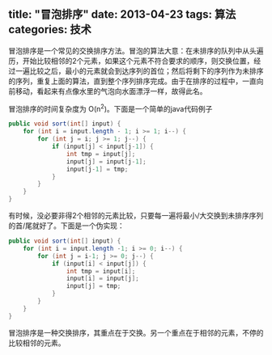 title: "冒泡排序"
date: 2013-04-23
tags: 算法
categories: 技术
---

冒泡排序是一个常见的交换排序方法。冒泡的算法大意：在未排序的队列中从头遍历，开始比较相邻的2个元素，如果这个元素不符合要求的顺序，则交换位置，经过一遍比较之后，最小的元素就会到达序列的首位；然后将剩下的序列作为未排序的序列，重复上面的算法，直到整个序列排序完成。由于在排序的过程中，一直向前移动，看起来有点像水里的气泡向水面漂浮一样，故得此名。<!--more-->

冒泡排序的时间复杂度为 O(n<sup>2</sup>)。下面是一个简单的java代码例子

``` java
public void sort(int[] input) {
	for (int i = input.length - 1; i >= 1; i--) {
		for (int j = i; j >= 1; j--) {
			if (input[j] < input[j-1]) {
				int tmp = input[j];
				input[j] = input[j-1];
				input[j-1] = tmp;
			}
		}
	}
}
```

有时候，没必要非得2个相邻的元素比较，只要每一遍将最小/大交换到未排序序列的首/尾就好了。下面是一个伪实现：

``` java
public void sort(int[] input) {
	for (int i = input.length -1; i >= 0; i--) {
		for (int j = i-1; j >= 0; j--) {
			if (input[i] < input[j]) {
				int tmp = input[i];
				input[i] = input[j];
				input[j] = tmp;
			}
		}
	}
}
```

冒泡排序是一种交换排序，其重点在于交换。另一个重点在于相邻的元素，不停的比较相邻的元素。